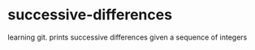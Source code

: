 successive-differences
======================

learning git. prints successive differences given a sequence of integers

